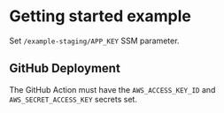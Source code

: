 
# Getting started example

Set `/example-staging/APP_KEY` SSM parameter.

## GitHub Deployment

The GitHub Action must have the `AWS_ACCESS_KEY_ID` and `AWS_SECRET_ACCESS_KEY` secrets set.
